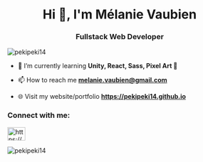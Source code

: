 <h1 align="center">Hi 👋, I'm Mélanie Vaubien</h1>
<h3 align="center">Fullstack Web Developer</h3>

<p align="left"> <img src="https://komarev.com/ghpvc/?username=pekipeki14&label=Profile%20views&color=0e75b6&style=flat" alt="pekipeki14" /> </p>

- 🌱 I’m currently learning **Unity, React, Sass, Pixel Art 👾**

- 📫 How to reach me **melanie.vaubien@gmail.com**

- 🌐 Visit my website/portfolio **<a href="https://pekipeki14.github.io" target="_blank">https://pekipeki14.github.io</a>**

<h3 align="left">Connect with me:</h3>
<p align="left">
<a href="https://www.linkedin.com/in/m%c3%a9lanie-v-a7a3b9166/" target="blank"><img align="center" src="https://raw.githubusercontent.com/rahuldkjain/github-profile-readme-generator/master/src/images/icons/Social/linked-in-alt.svg" alt="https://www.linkedin.com/in/m%c3%a9lanie-v-a7a3b9166/" height="30" width="40" /></a>
</p>

<p><img align="center" src="https://github-readme-stats.vercel.app/api/top-langs?username=pekipeki14&show_icons=true&locale=en&layout=compact" alt="pekipeki14" /></p>
